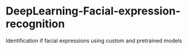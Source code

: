 # DeepLearning-Facial-expression-recognition
Identification if facial expressions using custom and pretrained models


